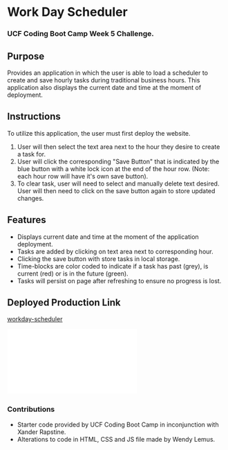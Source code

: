 # Work Day Scheduler
### UCF Coding Boot Camp Week 5 Challenge.

## Purpose
Provides an application in which the user is able to load a scheduler to create and save hourly tasks during traditional business hours. This application also displays the current date and time at the moment of deployment. 

## Instructions
To utilize this application, the user must first deploy the website. 
1. User will then select the text area next to the hour they desire to create a task for. 
2. User will click the corresponding "Save Button" that is indicated by the blue button with a white lock icon at the end of the hour row. (Note: each hour row will have it's own save button).
3. To clear task, user will need to select and manually delete text desired. User will then need to click on the save button again to store updated changes. 

## Features
* Displays current date and time at the moment of the application deployment. 
* Tasks are added by clicking on text area next to corresponding hour. 
* Clicking the save button with store tasks in local storage. 
* Time-blocks are color coded to indicate if a task has past (grey), is current (red) or is in the future (green). 
* Tasks will persist on page after refreshing to ensure no progress is lost. 

## Deployed Production Link

[workday-scheduler](https://elysiayn.github.io/workday-scheduler/)

![workday-scheduler](assets/images/screenshot.pdf) 

### Contributions
* Starter code provided by UCF Coding Boot Camp in inconjunction with Xander Rapstine. 
* Alterations to code in HTML, CSS and JS file made by Wendy Lemus. 
